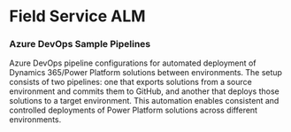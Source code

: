 # Field Service ALM

### Azure DevOps Sample Pipelines

Azure DevOps pipeline configurations for automated deployment of Dynamics 365/Power Platform solutions between environments. The setup consists of two pipelines: one that exports solutions from a source environment and commits them to GitHub, and another that deploys those solutions to a target environment. This automation enables consistent and controlled deployments of Power Platform solutions across different environments.

